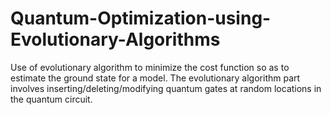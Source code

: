 # Quantum-Optimization-using-Evolutionary-Algorithms
Use of evolutionary algorithm to minimize the cost function so as to estimate the ground state for a model. The evolutionary algorithm part involves inserting/deleting/modifying quantum gates at random locations in the quantum circuit.
